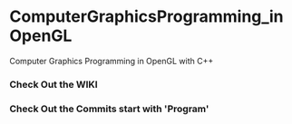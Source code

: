 # ComputerGraphicsProgramming_inOpenGL
Computer Graphics Programming in OpenGL with C++

### Check Out the WIKI
### Check Out the Commits start with 'Program'
